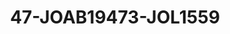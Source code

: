 ---
title: 47-JOAB19473-JOL1559
image: /v1543919832/viterbo/47-JOAB19473-JOL1559.jpg
brand: jolie
layout: vestito
---